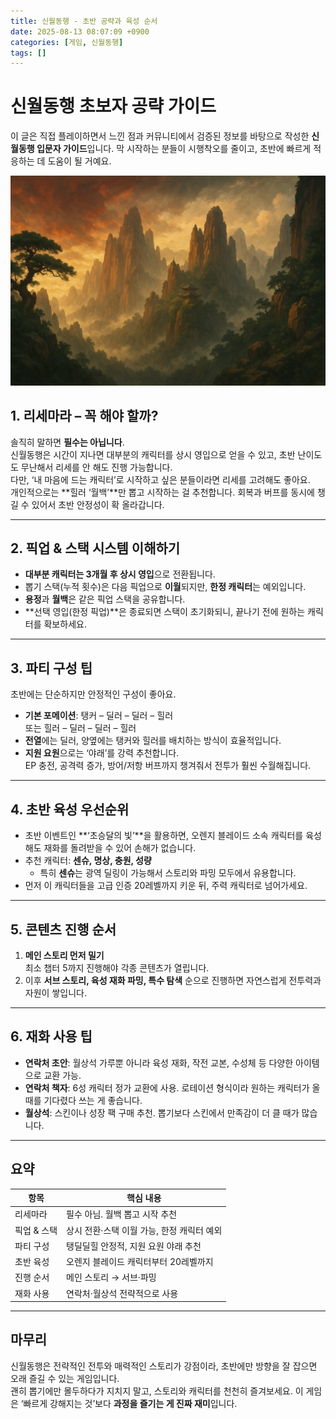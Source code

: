 ```yaml
---
title: 신월동행 - 초반 공략과 육성 순서
date: 2025-08-13 08:07:09 +0900
categories: [게임, 신월동행]
tags: []
---
```


# 신월동행 초보자 공략 가이드

이 글은 직접 플레이하면서 느낀 점과 커뮤니티에서 검증된 정보를 바탕으로 작성한 **신월동행 입문자 가이드**입니다. 막 시작하는 분들이 시행착오를 줄이고, 초반에 빠르게 적응하는 데 도움이 될 거예요.

![신월동행](assets/img/normal/fellowmoon.png)

## 1. 리세마라 – 꼭 해야 할까?
솔직히 말하면 **필수는 아닙니다**.  
신월동행은 시간이 지나면 대부분의 캐릭터를 상시 영입으로 얻을 수 있고, 초반 난이도도 무난해서 리세를 안 해도 진행 가능합니다.  
다만, ‘내 마음에 드는 캐릭터’로 시작하고 싶은 분들이라면 리세를 고려해도 좋아요.  
개인적으로는 **힐러 ‘월백’**만 뽑고 시작하는 걸 추천합니다. 회복과 버프를 동시에 챙길 수 있어서 초반 안정성이 확 올라갑니다.

---

## 2. 픽업 & 스택 시스템 이해하기
- **대부분 캐릭터는 3개월 후 상시 영입**으로 전환됩니다.
- 뽑기 스택(누적 횟수)은 다음 픽업으로 **이월**되지만, **한정 캐릭터**는 예외입니다.
- **용정**과 **월백**은 같은 픽업 스택을 공유합니다.
- **선택 영입(한정 픽업)**은 종료되면 스택이 초기화되니, 끝나기 전에 원하는 캐릭터를 확보하세요.

---

## 3. 파티 구성 팁
초반에는 단순하지만 안정적인 구성이 좋아요.

- **기본 포메이션**: 탱커 – 딜러 – 딜러 – 힐러  
  또는 힐러 – 딜러 – 딜러 – 힐러
- **전열**에는 딜러, 양옆에는 탱커와 힐러를 배치하는 방식이 효율적입니다.
- **지원 요원**으로는 ‘야래’를 강력 추천합니다.  
  EP 충전, 공격력 증가, 방어/저항 버프까지 챙겨줘서 전투가 훨씬 수월해집니다.

---

## 4. 초반 육성 우선순위
- 초반 이벤트인 **‘초승달의 빛’**을 활용하면, 오렌지 블레이드 소속 캐릭터를 육성해도 재화를 돌려받을 수 있어 손해가 없습니다.
- 추천 캐릭터: **센슈, 명상, 충원, 성량**
  - 특히 **센슈**는 광역 딜링이 가능해서 스토리와 파밍 모두에서 유용합니다.
- 먼저 이 캐릭터들을 고급 인증 20레벨까지 키운 뒤, 주력 캐릭터로 넘어가세요.

---

## 5. 콘텐츠 진행 순서
1. **메인 스토리 먼저 밀기**  
   최소 챕터 5까지 진행해야 각종 콘텐츠가 열립니다.
2. 이후 **서브 스토리, 육성 재화 파밍, 특수 탐색** 순으로 진행하면 자연스럽게 전투력과 자원이 쌓입니다.

---

## 6. 재화 사용 팁
- **연락처 초안**: 월상석 가루뿐 아니라 육성 재화, 작전 교본, 수성체 등 다양한 아이템으로 교환 가능.
- **연락처 책자**: 6성 캐릭터 정가 교환에 사용. 로테이션 형식이라 원하는 캐릭터가 올 때를 기다렸다 쓰는 게 좋습니다.
- **월상석**: 스킨이나 성장 팩 구매 추천. 뽑기보다 스킨에서 만족감이 더 클 때가 많습니다.

---

## 요약
| 항목 | 핵심 내용 |
|------|----------|
| 리세마라 | 필수 아님. 월백 뽑고 시작 추천 |
| 픽업 & 스택 | 상시 전환·스택 이월 가능, 한정 캐릭터 예외 |
| 파티 구성 | 탱딜딜힐 안정적, 지원 요원 야래 추천 |
| 초반 육성 | 오렌지 블레이드 캐릭터부터 20레벨까지 |
| 진행 순서 | 메인 스토리 → 서브·파밍 |
| 재화 사용 | 연락처·월상석 전략적으로 사용 |

---

## 마무리
신월동행은 전략적인 전투와 매력적인 스토리가 강점이라, 초반에만 방향을 잘 잡으면 오래 즐길 수 있는 게임입니다.  
괜히 뽑기에만 몰두하다가 지치지 말고, 스토리와 캐릭터를 천천히 즐겨보세요. 이 게임은 ‘빠르게 강해지는 것’보다 **과정을 즐기는 게 진짜 재미**입니다.
